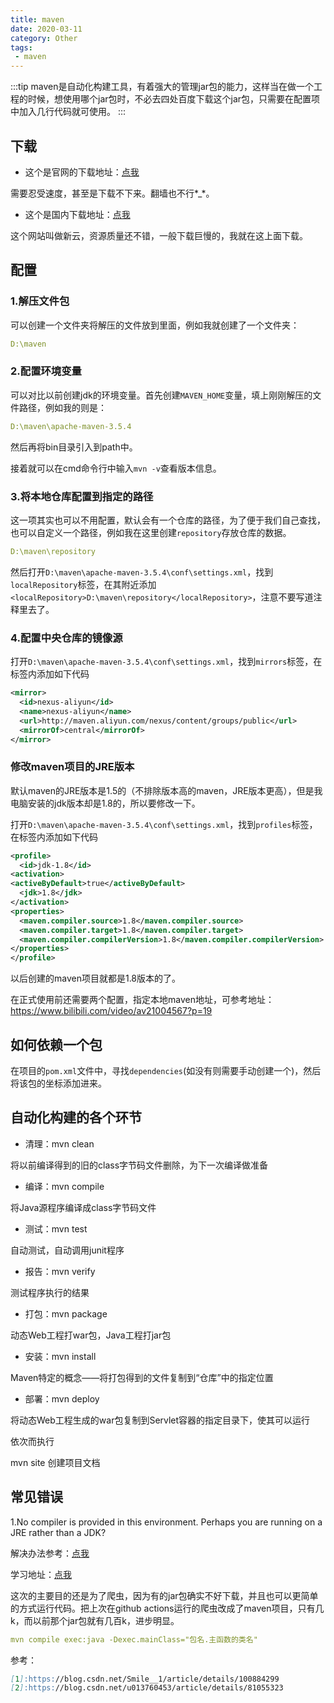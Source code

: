 ```yaml
---
title: maven
date: 2020-03-11
category: Other
tags:
 - maven
---
```


:::tip
maven是自动化构建工具，有着强大的管理jar包的能力，这样当在做一个工程的时候，想使用哪个jar包时，不必去四处百度下载这个jar包，只需要在配置项中加入几行代码就可使用。
:::

<!-- more -->

## 下载

+ 这个是官网的下载地址：[点我](http://maven.apache.org/download.cgi)

需要忍受速度，甚至是下载不下来。翻墙也不行*_*。

+ 这个是国内下载地址：[点我](https://www.newasp.net/soft/71602.html)

这个网站叫做新云，资源质量还不错，一般下载巨慢的，我就在这上面下载。

## 配置

### 1.解压文件包

可以创建一个文件夹将解压的文件放到里面，例如我就创建了一个文件夹：

```yml
D:\maven
```

### 2.配置环境变量

可以对比以前创建jdk的环境变量。首先创建`MAVEN_HOME`变量，填上刚刚解压的文件路径，例如我的则是：

```yml
D:\maven\apache-maven-3.5.4
```

然后再将bin目录引入到path中。

接着就可以在cmd命令行中输入`mvn -v`查看版本信息。

### 3.将本地仓库配置到指定的路径

这一项其实也可以不用配置，默认会有一个仓库的路径，为了便于我们自己查找，也可以自定义一个路径，例如我在这里创建`repository`存放仓库的数据。

```yml
D:\maven\repository
```

然后打开`D:\maven\apache-maven-3.5.4\conf\settings.xml`，找到`localRepository`标签，在其附近添加`  <localRepository>D:\maven\repository</localRepository>`，注意不要写道注释里去了。

### 4.配置中央仓库的镜像源

打开`D:\maven\apache-maven-3.5.4\conf\settings.xml`，找到`mirrors`标签，在标签内添加如下代码

```xml
<mirror>      
  <id>nexus-aliyun</id>    
  <name>nexus-aliyun</name>  
  <url>http://maven.aliyun.com/nexus/content/groups/public</url>    
  <mirrorOf>central</mirrorOf>      
</mirror>
```

### 修改maven项目的JRE版本

默认maven的JRE版本是1.5的（不排除版本高的maven，JRE版本更高），但是我电脑安装的jdk版本却是1.8的，所以要修改一下。

打开`D:\maven\apache-maven-3.5.4\conf\settings.xml`，找到`profiles`标签，在标签内添加如下代码

```xml
<profile>
  <id>jdk-1.8</id>
<activation>
<activeByDefault>true</activeByDefault>
  <jdk>1.8</jdk>
</activation>
<properties>
  <maven.compiler.source>1.8</maven.compiler.source>
  <maven.compiler.target>1.8</maven.compiler.target>
  <maven.compiler.compilerVersion>1.8</maven.compiler.compilerVersion>
</properties>
</profile>
```

以后创建的maven项目就都是1.8版本的了。

在正式使用前还需要两个配置，指定本地maven地址，可参考地址：https://www.bilibili.com/video/av21004567?p=19

## 如何依赖一个包

在项目的`pom.xml`文件中，寻找`dependencies`(如没有则需要手动创建一个)，然后将该包的坐标添加进来。

## 自动化构建的各个环节

+ 清理：mvn clean

将以前编译得到的旧的class字节码文件删除，为下一次编译做准备

+ 编译：mvn compile

将Java源程序编译成class字节码文件

+ 测试：mvn test

自动测试，自动调用junit程序

+ 报告：mvn verify

测试程序执行的结果

+ 打包：mvn package

动态Web工程打war包，Java工程打jar包

+ 安装：mvn install

Maven特定的概念——将打包得到的文件复制到“仓库”中的指定位置

+ 部署：mvn deploy

将动态Web工程生成的war包复制到Servlet容器的指定目录下，使其可以运行

依次而执行

mvn site 创建项目文档

## 常见错误

1.No compiler is provided in this environment. Perhaps you are running on a JRE rather than a JDK?

解决办法参考：[点我](https://www.jianshu.com/p/1ed0ec397575)

学习地址：[点我](https://www.bilibili.com/video/av21004567?)


这次的主要目的还是为了爬虫，因为有的jar包确实不好下载，并且也可以更简单的方式运行代码。把上次在github actions运行的爬虫改成了maven项目，只有几k，而以前那个jar包就有几百k，进步明显。

```yml
mvn compile exec:java -Dexec.mainClass="包名.主函数的类名"
```

参考：

```md
[1]:https://blog.csdn.net/Smile__1/article/details/100884299
[2]:https://blog.csdn.net/u013760453/article/details/81055323
```